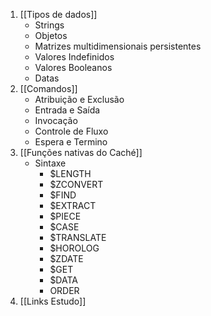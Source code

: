 1. [[Tipos de dados]]
	- Strings
	- Objetos
	- Matrizes multidimensionais persistentes
	- Valores Indefinidos
	- Valores Booleanos
	- Datas
1. [[Comandos]]
	- Atribuição e Exclusão
	- Entrada e Saída
	- Invocação
	- Controle de Fluxo
	- Espera e Termino
2. [[Funções nativas do Caché]]
	-  Sintaxe
		- $LENGTH
		- $ZCONVERT
		- $FIND
		- $EXTRACT
		- $PIECE
		- $CASE
		- $TRANSLATE
		- $HOROLOG
		- $ZDATE
		- $GET
		- $DATA
		- ORDER
3. [[Links Estudo]]